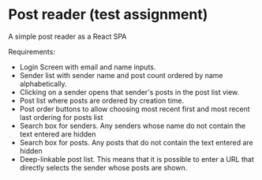 # Post reader (test assignment)

A simple post reader as a React SPA

Requirements:

- Login Screen with email and name inputs.
- Sender list with sender name and post count ordered by name alphabetically.
- Clicking on a sender opens that sender's posts in the post list view.
- Post list where posts are ordered by creation time.
- Post order buttons to allow choosing most recent first and most recent last ordering for posts list
- Search box for senders. Any senders whose name do not contain the text entered are hidden
- Search box for posts. Any posts that do not contain the text entered are hidden
- Deep-linkable post list. This means that it is possible to enter a URL that directly selects the sender whose posts are shown.
